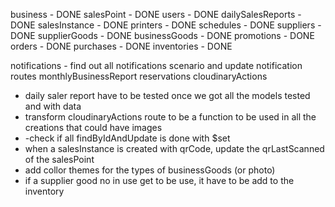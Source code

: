 business - DONE
salesPoint - DONE
users - DONE
dailySalesReports - DONE
salesInstance - DONE
printers - DONE
schedules - DONE
suppliers - DONE
supplierGoods - DONE
businessGoods - DONE
promotions - DONE
orders - DONE
purchases - DONE
inventories - DONE

notifications - find out all notifications scenario and update notification routes
monthlyBusinessReport
reservations
cloudinaryActions

- daily saler report have to be tested once we got all the models tested and with data
- transform cloudinaryActions route to be a function to be used in all the creations that could have images
- -check if all findByIdAndUpdate is done with $set
- when a salesInstance is created with qrCode, update the qrLastScanned of the salesPoint
- add collor themes for the types of businessGoods (or photo)
- if a supplier good no in use get to be use, it have to be add to the inventory